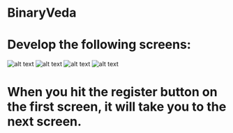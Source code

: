 # BinaryVeda

<h1><b>Develop the following screens:</b></h1>

![alt text](https://github.com/sumit-kotal/BinaryVeda/blob/main/Screenshot_1625037682.jpeg) ![alt text](https://github.com/sumit-kotal/BinaryVeda/blob/main/Screenshot_1625037696.jpeg) ![alt text](https://github.com/sumit-kotal/BinaryVeda/blob/main/Screenshot_1625037704.jpeg) ![alt text](https://github.com/sumit-kotal/BinaryVeda/blob/main/Screenshot_1625037752.jpeg)


<h1><b>When you hit the register button on the first screen, it will take you to the next
screen.</b></h1>
